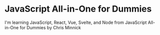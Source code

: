 # JavaScript All-in-One for Dummies

I'm learning JavaScript, React, Vue, Svelte, and Node from JavaScript All-in-One for Dummies by Chris Minnick
